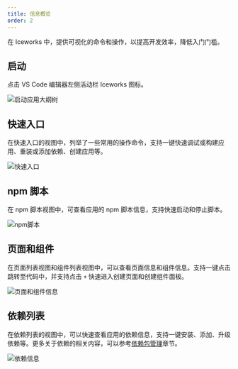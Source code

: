 ```yaml
---
title: 信息概览
order: 2
---
```


在 Iceworks 中，提供可视化的命令和操作，以提高开发效率，降低入门门槛。

## 启动

点击 VS Code 编辑器左侧活动栏 Iceworks 图标。

![启动应用大纲树](https://img.alicdn.com/tfs/TB1gZhBSGL7gK0jSZFBXXXZZpXa-1440-900.png)

## 快速入口

在快速入口的视图中，列举了一些常用的操作命令，支持一键快速调试或构建应用、重装或添加依赖、创建应用等。

![快速入口](https://img.alicdn.com/tfs/TB1vqu8gIVl614jSZKPXXaGjpXa-1440-900.png)

## npm 脚本

在 npm 脚本视图中，可查看应用的 npm 脚本信息，支持快速启动和停止脚本。

![npm脚本](https://img.alicdn.com/tfs/TB1gJ58gIVl614jSZKPXXaGjpXa-1440-900.gif)

## 页面和组件

在页面列表视图和组件列表视图中，可以查看页面信息和组件信息。支持一键点击跳转至代码中，并支持点击 `+` 快速进入创建页面和创建组件面板。

![页面和组件信息](https://img.alicdn.com/tfs/TB1u.70dZieb18jSZFvXXaI3FXa-1440-900.gif)

## 依赖列表

在依赖列表的视图中，可以快速查看应用的依赖信息，支持一键安装、添加、升级依赖等。更多关于依赖的相关内容，可以参考[依赖包管理](https://ice.work/docs/iceworks/guide/dependency)章节。

![依赖信息](https://img.alicdn.com/tfs/TB1pAMtSET1gK0jSZFrXXcNCXXa-1440-900.gif)
